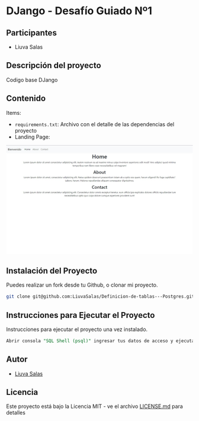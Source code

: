 # DJango - Desafío Guiado Nº1

## Participantes

- Liuva Salas

## Descripción del proyecto

Codigo base DJango

## Contenido

Items:

- `requirements.txt`: Archivo con el detalle de las dependencias del proyecto
- Landing Page:

![Descripción de la imagen](/indexPage.jpg)

## Instalación del Proyecto

Puedes realizar un fork desde tu Github, o clonar mi proyecto.

```bash
git clone git@github.com:LiuvaSalas/Definicion-de-tablas---Postgres.git
```

## Instrucciones para Ejecutar el Proyecto

Instrucciones para ejecutar el proyecto una vez instalado.

```SQL Shell (psql)
Abrir consola "SQL Shell (psql)" ingresar tus datos de acceso y ejecutar el codigo contenido en el archivo SQL.

```

## Autor

- [Liuva Salas](https://github.com/LiuvaSalas)

## Licencia

Este proyecto está bajo la Licencia MIT - ve el archivo [LICENSE.md](LICENSE) para detalles
